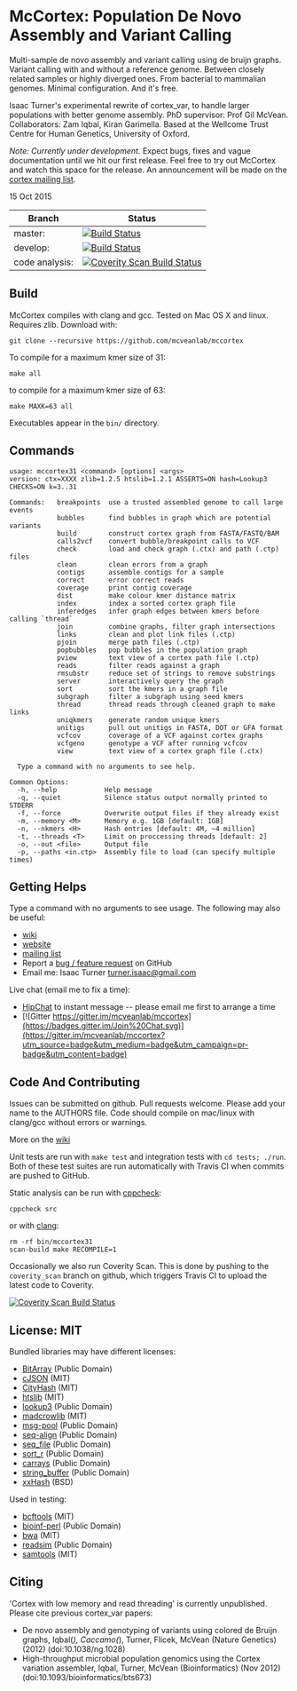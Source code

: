 McCortex: Population De Novo Assembly and Variant Calling
===============================================

Multi-sample de novo assembly and variant calling using de bruijn graphs.
Variant calling with and without a reference genome. Between closely related
samples or highly diverged ones. From bacterial to mammalian genomes. Minimal
configuration. And it's free.

Isaac Turner's experimental rewrite of cortex_var, to handle larger populations
with better genome assembly. PhD supervisor: Prof Gil McVean. Collaborators: Zam Iqbal, Kiran Garimella. Based at the Wellcome Trust Centre for Human Genetics, University of Oxford.

*Note: Currently under development.* Expect bugs, fixes and vague documentation until we hit our first release. Feel free to try out McCortex and watch this space for the release. An announcement will be made on the [cortex mailing list](https://groups.google.com/forum/#!forum/cortex_var).

15 Oct 2015

Branch         | Status
---------------|--------
master:        | [![Build Status](https://travis-ci.org/mcveanlab/mccortex.svg?branch=master)](https://travis-ci.org/mcveanlab/mccortex)
develop:       | [![Build Status](https://travis-ci.org/mcveanlab/mccortex.svg?branch=develop)](https://travis-ci.org/mcveanlab/mccortex)
code analysis: | [![Coverity Scan Build Status](https://scan.coverity.com/projects/2329/badge.svg)](https://scan.coverity.com/projects/2329)

Build
-----

McCortex compiles with clang and gcc. Tested on Mac OS X and linux. Requires zlib.
Download with:

    git clone --recursive https://github.com/mcveanlab/mccortex

To compile for a maximum kmer size of 31:

    make all

to compile for a maximum kmer size of 63:

    make MAXK=63 all

Executables appear in the `bin/` directory.


Commands
--------

    usage: mccortex31 <command> [options] <args>
    version: ctx=XXXX zlib=1.2.5 htslib=1.2.1 ASSERTS=ON hash=Lookup3 CHECKS=ON k=3..31
    
    Commands:   breakpoints  use a trusted assembled genome to call large events
                bubbles      find bubbles in graph which are potential variants
                build        construct cortex graph from FASTA/FASTQ/BAM
                calls2vcf    convert bubble/breakpoint calls to VCF
                check        load and check graph (.ctx) and path (.ctp) files
                clean        clean errors from a graph
                contigs      assemble contigs for a sample
                correct      error correct reads
                coverage     print contig coverage
                dist         make colour kmer distance matrix
                index        index a sorted cortex graph file
                inferedges   infer graph edges between kmers before calling `thread`
                join         combine graphs, filter graph intersections
                links        clean and plot link files (.ctp)
                pjoin        merge path files (.ctp)
                popbubbles   pop bubbles in the population graph
                pview        text view of a cortex path file (.ctp)
                reads        filter reads against a graph
                rmsubstr     reduce set of strings to remove substrings
                server       interactively query the graph
                sort         sort the kmers in a graph file
                subgraph     filter a subgraph using seed kmers
                thread       thread reads through cleaned graph to make links
                uniqkmers    generate random unique kmers
                unitigs      pull out unitigs in FASTA, DOT or GFA format
                vcfcov       coverage of a VCF against cortex graphs
                vcfgeno      genotype a VCF after running vcfcov
                view         text view of a cortex graph file (.ctx)
    
      Type a command with no arguments to see help.
    
    Common Options:
      -h, --help            Help message
      -q, --quiet           Silence status output normally printed to STDERR
      -f, --force           Overwrite output files if they already exist
      -m, --memory <M>      Memory e.g. 1GB [default: 1GB]
      -n, --nkmers <H>      Hash entries [default: 4M, ~4 million]
      -t, --threads <T>     Limit on proccessing threads [default: 2]
      -o, --out <file>      Output file
      -p, --paths <in.ctp>  Assembly file to load (can specify multiple times)

Getting Helps
-------------

Type a command with no arguments to see usage. The following may also be useful:
* [wiki](https://github.com/mcveanlab/mccortex/wiki)
* [website](http://mcveanlab.github.io/mccortex)
* [mailing list](https://groups.google.com/forum/#!forum/cortex_var)
* Report a [bug / feature request](https://github.com/mcveanlab/mccortex/issues) on GitHub
* Email me: Isaac Turner <turner.isaac@gmail.com>

Live chat (email me to fix a time):
* [HipChat](http://www.hipchat.com/gbF6Zf4k3) to instant message -- please email me first to arrange a time
* [![Gitter https://gitter.im/mcveanlab/mccortex](https://badges.gitter.im/Join%20Chat.svg)](https://gitter.im/mcveanlab/mccortex?utm_source=badge&utm_medium=badge&utm_campaign=pr-badge&utm_content=badge)

Code And Contributing
---------------------

Issues can be submitted on github. Pull requests welcome. Please add your name
to the AUTHORS file. Code should compile on mac/linux with clang/gcc without errors or warnings.

More on the [wiki](https://github.com/mcveanlab/mccortex/wiki/Contributing)

Unit tests are run with `make test` and integration tests with `cd tests; ./run`. Both of these test suites are run automatically with Travis CI when commits are pushed to GitHub. 

Static analysis can be run with [cppcheck](http://cppcheck.sourceforge.net):

    cppcheck src

or with [clang](http://clang-analyzer.llvm.org):

    rm -rf bin/mccortex31
    scan-build make RECOMPILE=1

Occasionally we also run Coverity Scan. This is done by pushing to the `coverity_scan` branch on github, which triggers Travis CI to upload the latest code to Coverity.

[![Coverity Scan Build Status](https://scan.coverity.com/projects/2329/badge.svg)](https://scan.coverity.com/projects/2329)

License: MIT
------------

Bundled libraries may have different licenses:
* [BitArray](https://github.com/noporpoise/BitArray) (Public Domain)
* [cJSON](http://http://sourceforge.net/projects/cjson/) (MIT)
* [CityHash](https://code.google.com/p/cityhash/) (MIT)
* [htslib](https://github.com/samtools/htslib) (MIT)
* [lookup3](http://burtleburtle.net/bob/c/lookup3.c) (Public Domain)
* [madcrowlib](https://github.com/noporpoise/madcrowlib) (MIT)
* [msg-pool](https://github.com/noporpoise/msg-pool) (Public Domain)
* [seq-align](https://github.com/noporpoise/seq-align) (Public Domain)
* [seq_file](https://github.com/noporpoise/seq_file) (Public Domain)
* [sort_r](https://github.com/noporpoise/sort_r) (Public Domain)
* [carrays](https://github.com/noporpoise/carrays) (Public Domain)
* [string_buffer](https://github.com/noporpoise/string_buffer) (Public Domain)
* [xxHash](https://github.com/Cyan4973/xxHash.git) (BSD)

Used in testing:
* [bcftools](https://github.com/samtools/bcftools) (MIT)
* [bioinf-perl](https://github.com/noporpoise/bioinf-perl) (Public Domain)
* [bwa](https://github.com/lh3/bwa) (MIT)
* [readsim](https://github.com/noporpoise/readsim) (Public Domain)
* [samtools](https://github.com/samtools/samtools) (MIT)

Citing
------

'Cortex with low memory and read threading' is currently unpublished.  Please
cite previous cortex_var papers:

* De novo assembly and genotyping of variants using colored de Bruijn graphs,
Iqbal(*), Caccamo(*), Turner, Flicek, McVean (Nature Genetics) (2012)
(doi:10.1038/ng.1028)
* High-throughput microbial population genomics using the Cortex variation assembler,
Iqbal, Turner, McVean (Bioinformatics) (Nov 2012)
(doi:10.1093/bioinformatics/bts673)
